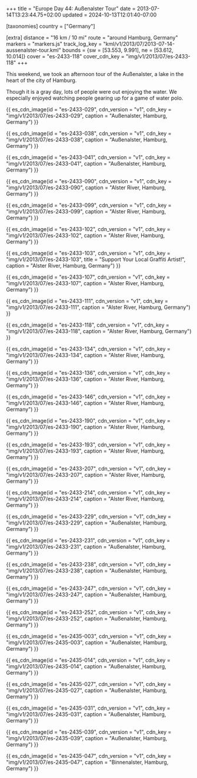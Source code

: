+++
title = "Europe Day 44: Außenalster Tour"
date = 2013-07-14T13:23:44.75+02:00
updated = 2024-10-13T12:01:40-07:00

[taxonomies]
country = ["Germany"]

[extra]
distance = "16 km / 10 mi"
route = "around Hamburg, Germany"
markers = "markers.js"
track_log_key = "kml/v1/2013/07/2013-07-14-aussenalster-tour.kml"
bounds = {sw = [53.553, 9.991], ne = [53.612, 10.014]}
cover = "es-2433-118"
cover_cdn_key = "img/v1/2013/07/es-2433-118"
+++

This weekend, we took an afternoon tour of the Außenalster, a lake in the heart of the city of Hamburg.

<!-- more -->

Though it is a gray day, lots of people were out enjoying the water. We especially enjoyed watching people gearing up for a game of water polo.

{{ es_cdn_image(id = "es-2433-029", cdn_version = "v1", cdn_key = "img/v1/2013/07/es-2433-029", caption = "Außenalster, Hamburg, Germany") }}

{{ es_cdn_image(id = "es-2433-038", cdn_version = "v1", cdn_key = "img/v1/2013/07/es-2433-038", caption = "Außenalster, Hamburg, Germany") }}

{{ es_cdn_image(id = "es-2433-041", cdn_version = "v1", cdn_key = "img/v1/2013/07/es-2433-041", caption = "Außenalster, Hamburg, Germany") }}

{{ es_cdn_image(id = "es-2433-090", cdn_version = "v1", cdn_key = "img/v1/2013/07/es-2433-090", caption = "Alster River, Hamburg, Germany") }}

{{ es_cdn_image(id = "es-2433-099", cdn_version = "v1", cdn_key = "img/v1/2013/07/es-2433-099", caption = "Alster River, Hamburg, Germany") }}

{{ es_cdn_image(id = "es-2433-102", cdn_version = "v1", cdn_key = "img/v1/2013/07/es-2433-102", caption = "Alster River, Hamburg, Germany") }}

{{ es_cdn_image(id = "es-2433-103", cdn_version = "v1", cdn_key = "img/v1/2013/07/es-2433-103", title = "Support Your Local Graffiti Artist!", caption = "Alster River, Hamburg, Germany") }}

{{ es_cdn_image(id = "es-2433-107", cdn_version = "v1", cdn_key = "img/v1/2013/07/es-2433-107", caption = "Alster River, Hamburg, Germany") }}

{{ es_cdn_image(id = "es-2433-111", cdn_version = "v1", cdn_key = "img/v1/2013/07/es-2433-111", caption = "Alster River, Hamburg, Germany") }}

{{ es_cdn_image(id = "es-2433-118", cdn_version = "v1", cdn_key = "img/v1/2013/07/es-2433-118", caption = "Alster River, Hamburg, Germany") }}

{{ es_cdn_image(id = "es-2433-134", cdn_version = "v1", cdn_key = "img/v1/2013/07/es-2433-134", caption = "Alster River, Hamburg, Germany") }}

{{ es_cdn_image(id = "es-2433-136", cdn_version = "v1", cdn_key = "img/v1/2013/07/es-2433-136", caption = "Alster River, Hamburg, Germany") }}

{{ es_cdn_image(id = "es-2433-146", cdn_version = "v1", cdn_key = "img/v1/2013/07/es-2433-146", caption = "Alster River, Hamburg, Germany") }}

{{ es_cdn_image(id = "es-2433-190", cdn_version = "v1", cdn_key = "img/v1/2013/07/es-2433-190", caption = "Alster River, Hamburg, Germany") }}

{{ es_cdn_image(id = "es-2433-193", cdn_version = "v1", cdn_key = "img/v1/2013/07/es-2433-193", caption = "Alster River, Hamburg, Germany") }}

{{ es_cdn_image(id = "es-2433-207", cdn_version = "v1", cdn_key = "img/v1/2013/07/es-2433-207", caption = "Alster River, Hamburg, Germany") }}

{{ es_cdn_image(id = "es-2433-214", cdn_version = "v1", cdn_key = "img/v1/2013/07/es-2433-214", caption = "Alster River, Hamburg, Germany") }}

{{ es_cdn_image(id = "es-2433-229", cdn_version = "v1", cdn_key = "img/v1/2013/07/es-2433-229", caption = "Außenalster, Hamburg, Germany") }}

{{ es_cdn_image(id = "es-2433-231", cdn_version = "v1", cdn_key = "img/v1/2013/07/es-2433-231", caption = "Außenalster, Hamburg, Germany") }}

{{ es_cdn_image(id = "es-2433-238", cdn_version = "v1", cdn_key = "img/v1/2013/07/es-2433-238", caption = "Außenalster, Hamburg, Germany") }}

{{ es_cdn_image(id = "es-2433-247", cdn_version = "v1", cdn_key = "img/v1/2013/07/es-2433-247", caption = "Außenalster, Hamburg, Germany") }}

{{ es_cdn_image(id = "es-2433-252", cdn_version = "v1", cdn_key = "img/v1/2013/07/es-2433-252", caption = "Außenalster, Hamburg, Germany") }}

{{ es_cdn_image(id = "es-2435-003", cdn_version = "v1", cdn_key = "img/v1/2013/07/es-2435-003", caption = "Außenalster, Hamburg, Germany") }}

{{ es_cdn_image(id = "es-2435-014", cdn_version = "v1", cdn_key = "img/v1/2013/07/es-2435-014", caption = "Außenalster, Hamburg, Germany") }}

{{ es_cdn_image(id = "es-2435-027", cdn_version = "v1", cdn_key = "img/v1/2013/07/es-2435-027", caption = "Außenalster, Hamburg, Germany") }}

{{ es_cdn_image(id = "es-2435-031", cdn_version = "v1", cdn_key = "img/v1/2013/07/es-2435-031", caption = "Außenalster, Hamburg, Germany") }}

{{ es_cdn_image(id = "es-2435-039", cdn_version = "v1", cdn_key = "img/v1/2013/07/es-2435-039", caption = "Außenalster, Hamburg, Germany") }}

{{ es_cdn_image(id = "es-2435-047", cdn_version = "v1", cdn_key = "img/v1/2013/07/es-2435-047", caption = "Binnenalster, Hamburg, Germany") }}
